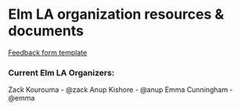 # Elm LA organization resources & documents

[Feedback form template](https://docs.google.com/forms/d/1WiLbqrMIVRty3NzhLFA0UjghC_JO8c1-FEdSDewVO7I/edit?usp=sharing)

### Current Elm LA Organizers:

Zack Kourouma - @zack
Anup Kishore - @anup
Emma Cunningham - @emma
